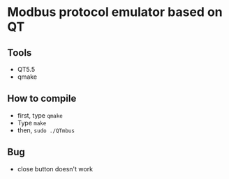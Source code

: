 Modbus protocol emulator based on QT
====================================

Tools
------------
* QT5.5
* qmake

How to compile
---------------
* first, type `qmake`
* Type `make`
* then, `sudo ./QTmbus`

Bug
---
* close button doesn't work
